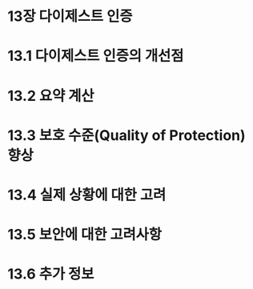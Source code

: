 # 13장 다이제스트 인증

# 13.1 다이제스트 인증의 개선점

# 13.2 요약 계산

# 13.3 보호 수준(Quality of Protection) 향상

# 13.4 실제 상황에 대한 고려

# 13.5 보안에 대한 고려사항

# 13.6 추가 정보

#